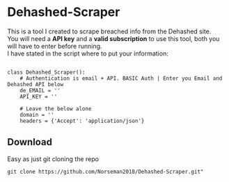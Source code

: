 # Dehashed-Scraper
This is a tool I created to scrape breached info from the Dehashed site.<br>
You will need a <strong>API key</strong> and a <strong>valid subscription</strong> to use this tool, both you will have to enter before running.<br>
I have stated in the script where to put your information:
<pre><code>
class Dehashed_Scraper():
    # Authentication is email + API. BASIC Auth | Enter you Email and Dehashed API below
    de_EMAIL = ''
    API_KEY = ''

    # Leave the below alone
    domain = ''
    headers = {'Accept': 'application/json'}
</code></pre>

## Download
Easy as just git cloning the repo
<pre><code>git clone https://github.com/Norseman2018/Dehashed-Scraper.git"</code></pre>
